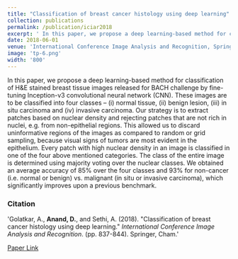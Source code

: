 ```yaml
---
title: "Classification of breast cancer histology using deep learning"
collection: publications
permalink: /publication/iciar2018
excerpt: ' In this paper, we propose a deep learning-based method for classification of H&E stained breast tissue images released for BACH challenge by deep learning and provide an efficient patch-sampling strategy.'
date: 2018-06-01
venue: 'International Conference Image Analysis and Recognition, Springer'
image: 'tp-6.png'
width: '800'
---
```

In this paper, we propose a deep learning-based method for classification of H&E stained breast tissue images released for BACH challenge by fine-tuning Inception-v3 convolutional neural network (CNN). These images are to be classified into four classes – (i) normal tissue, (ii) benign lesion, (iii) in situ carcinoma and (iv) invasive carcinoma. Our strategy is to extract patches based on nuclear density and rejecting patches that are not rich in nuclei, e.g. from non-epithelial regions. This allowed us to discard uninformative regions of the images as compared to random or grid sampling, because visual signs of tumors are most evident in the epithelium. Every patch with high nuclear density in an image is classified in one of the four above mentioned categories. The class of the entire image is determined using majority voting over the nuclear classes. We obtained an average accuracy of 85% over the four classes and 93% for non-cancer (i.e. normal or benign) vs. malignant (in situ or invasive carcinoma), which significantly improves upon a previous benchmark.

### Citation
'Golatkar, A., <b>Anand, D.</b>, and Sethi, A. (2018). &quot;Classification of breast cancer histology using deep learning.&quot; <i>International Conference Image Analysis and Recognition</i>. (pp. 837-844). Springer, Cham.'

[Paper Link](https://link.springer.com/chapter/10.1007/978-3-319-93000-8_95)
